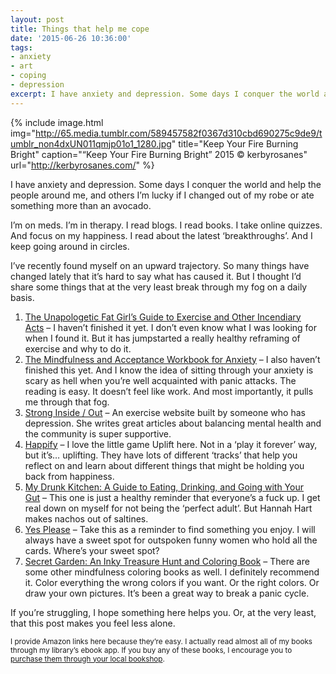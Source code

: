 ```yaml
---
layout: post
title: Things that help me cope
date: '2015-06-26 10:36:00'
tags:
- anxiety
- art
- coping
- depression
excerpt: I have anxiety and depression. Some days I conquer the world and help the people around me, and others I’m lucky if I changed out of my robe or ate something more than an avocado.
---
```


{% include image.html
            img="http://65.media.tumblr.com/589457582f0367d310cbd690275c9de9/tumblr_non4dxUN011qmjp01o1_1280.jpg"
            title="Keep Your Fire Burning Bright"
            caption="“Keep Your Fire Burning Bright” 2015 © kerbyrosanes"
            url="http://kerbyrosanes.com/" %}

I have anxiety and depression. Some days I conquer the world and help the people around me, and others I’m lucky if I changed out of my robe or ate something more than an avocado.

I’m on meds. I’m in therapy. I read blogs. I read books. I take online quizzes. And focus on my happiness. I read about the latest ‘breakthroughs’. And I keep going around in circles.

I’ve recently found myself on an upward trajectory. So many things have changed lately that it’s hard to say what has caused it. But I thought I’d share some things that at the very least break through my fog on a daily basis.

1. [The Unapologetic Fat Girl’s Guide to Exercise and Other Incendiary Acts](http://www.amazon.com/Unapologetic-Girls-Guide-Exercise-Incendiary/dp/1607742861/) – I haven’t finished it yet. I don’t even know what I was looking for when I found it. But it has jumpstarted a really healthy reframing of exercise and why to do it.
2. [The Mindfulness and Acceptance Workbook for Anxiety](http://www.amazon.com/Mindfulness-Acceptance-Workbook-Anxiety-Commitment/dp/1572244992/) – I also haven’t finished this yet. And I know the idea of sitting through your anxiety is scary as hell when you’re well acquainted with panic attacks. The reading is easy. It doesn’t feel like work. And most importantly, it pulls me through that fog.
3. [Strong Inside / Out](http://stronginsideout.com/) – An exercise website built by someone who has depression. She writes great articles about balancing mental health and the community is super supportive.
4. [Happify](http://www.happify.com/) – I love the little game Uplift here. Not in a ‘play it forever’ way, but it’s… uplifting. They have lots of different ‘tracks’ that help you reflect on and learn about different things that might be holding you back from happiness.
5. [My Drunk Kitchen: A Guide to Eating, Drinking, and Going with Your Gut](http://www.amazon.com/My-Drunk-Kitchen-Eating-Drinking/dp/0062293036/) – This one is just a healthy reminder that everyone’s a fuck up. I get real down on myself for not being the ‘perfect adult’. But Hannah Hart makes nachos out of saltines.
6. [Yes Please](http://www.amazon.com/Yes-Please-Amy-Poehler/dp/0062268341/) – Take this as a reminder to find something you enjoy. I will always have a sweet spot for outspoken funny women who hold all the cards. Where’s your sweet spot?
7. [Secret Garden: An Inky Treasure Hunt and Coloring Book](http://www.amazon.com/Secret-Garden-Inky-Treasure-Coloring/dp/1780671067/) – There are some other mindfulness coloring books as well. I definitely recommend it. Color everything the wrong colors if you want. Or the right colors. Or draw your own pictures. It’s been a great way to break a panic cycle.

If you’re struggling, I hope something here helps you. Or, at the very least, that this post makes you feel less alone.

<small>I provide Amazon links here because they’re easy. I actually read almost all of my books through my library’s ebook app. If you buy any of these books, I encourage you to [purchase them through your local bookshop](http://www.indiebound.org/indie-store-finder).</small>


